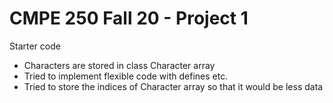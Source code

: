 # CMPE 250 Fall 20 - Project 1
 
Starter code

- Characters are stored in class Character array 
- Tried to implement flexible code with defines etc.
- Tried to store the indices of Character array so that it would be less data
